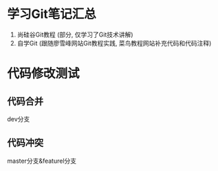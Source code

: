 # 学习Git笔记汇总
1. 尚硅谷Git教程 (部分, 仅学习了Git技术讲解)
2. 自学Git (跟随廖雪峰网站Git教程实践, 菜鸟教程网站补充代码和代码注释)

# 代码修改测试
## 代码合并
dev分支

## 代码冲突
master分支&featurel分支
